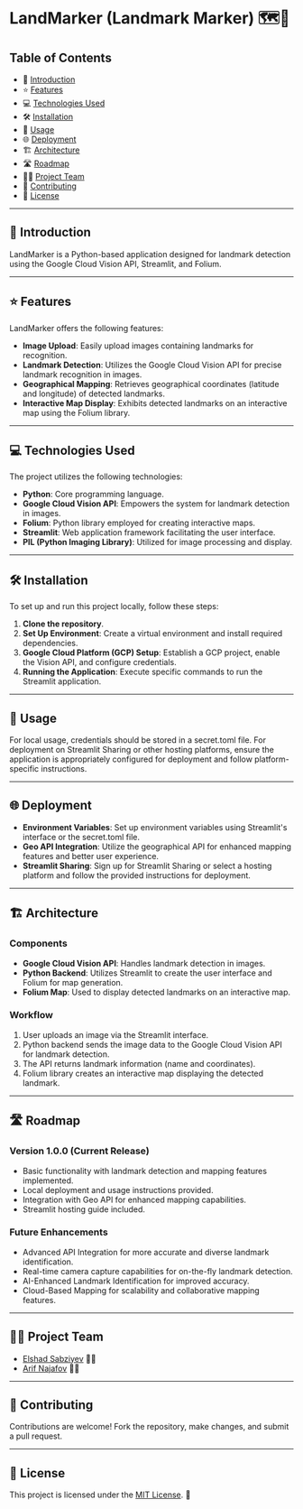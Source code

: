 # LandMarker (Landmark Marker) 🗺️📌

## Table of Contents
- 🌟 [Introduction](#introduction)
- ⭐ [Features](#features)
- 💻 [Technologies Used](#technologies-used)
- 🛠️ [Installation](#installation)
- 🚀 [Usage](#usage)
- 🌐 [Deployment](#deployment)
- 🏗️ [Architecture](#architecture)
- 🛣️ [Roadmap](#roadmap)
- 👨‍💻 [Project Team](#project-team)
- 🤝 [Contributing](#contributing)
- 📝 [License](#license)

---

## 🌟 Introduction

LandMarker is a Python-based application designed for landmark detection using the Google Cloud Vision API, Streamlit, and Folium.

---

## ⭐ Features

LandMarker offers the following features:
- **Image Upload**: Easily upload images containing landmarks for recognition.
- **Landmark Detection**: Utilizes the Google Cloud Vision API for precise landmark recognition in images.
- **Geographical Mapping**: Retrieves geographical coordinates (latitude and longitude) of detected landmarks.
- **Interactive Map Display**: Exhibits detected landmarks on an interactive map using the Folium library.

---

## 💻 Technologies Used

The project utilizes the following technologies:
- **Python**: Core programming language.
- **Google Cloud Vision API**: Empowers the system for landmark detection in images.
- **Folium**: Python library employed for creating interactive maps.
- **Streamlit**: Web application framework facilitating the user interface.
- **PIL (Python Imaging Library)**: Utilized for image processing and display.

---

## 🛠️ Installation

To set up and run this project locally, follow these steps:
1. **Clone the repository**.
2. **Set Up Environment**: Create a virtual environment and install required dependencies.
3. **Google Cloud Platform (GCP) Setup**: Establish a GCP project, enable the Vision API, and configure credentials.
4. **Running the Application**: Execute specific commands to run the Streamlit application.

---

## 🚀 Usage

For local usage, credentials should be stored in a secret.toml file. For deployment on Streamlit Sharing or other hosting platforms, ensure the application is appropriately configured for deployment and follow platform-specific instructions.

---

## 🌐 Deployment

- **Environment Variables**: Set up environment variables using Streamlit's interface or the secret.toml file.
- **Geo API Integration**: Utilize the geographical API for enhanced mapping features and better user experience.
- **Streamlit Sharing**: Sign up for Streamlit Sharing or select a hosting platform and follow the provided instructions for deployment.

---

## 🏗️ Architecture

### Components
- **Google Cloud Vision API**: Handles landmark detection in images.
- **Python Backend**: Utilizes Streamlit to create the user interface and Folium for map generation.
- **Folium Map**: Used to display detected landmarks on an interactive map.

### Workflow
1. User uploads an image via the Streamlit interface.
2. Python backend sends the image data to the Google Cloud Vision API for landmark detection.
3. The API returns landmark information (name and coordinates).
4. Folium library creates an interactive map displaying the detected landmark.

---

## 🛣️ Roadmap

### Version 1.0.0 (Current Release)
- Basic functionality with landmark detection and mapping features implemented.
- Local deployment and usage instructions provided.
- Integration with Geo API for enhanced mapping capabilities.
- Streamlit hosting guide included.

### Future Enhancements
- Advanced API Integration for more accurate and diverse landmark identification.
- Real-time camera capture capabilities for on-the-fly landmark detection.
- AI-Enhanced Landmark Identification for improved accuracy.
- Cloud-Based Mapping for scalability and collaborative mapping features.

---

## 👨‍💻 Project Team

- [Elshad Sabziyev](https://github.com/elshadsabziyev) 👨‍💻
- [Arif Najafov](https://github.com/member-profile) 👨‍💻

---

## 🤝 Contributing

Contributions are welcome! Fork the repository, make changes, and submit a pull request.

---

## 📝 License

This project is licensed under the [MIT License](LICENSE). 📄
